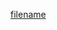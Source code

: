 <script src="index.js"></script>

[filename](https://raw.githubusercontent.com/gadhagod/Hyrule-Compendium-node-client/master/README.md ':include :type=md')